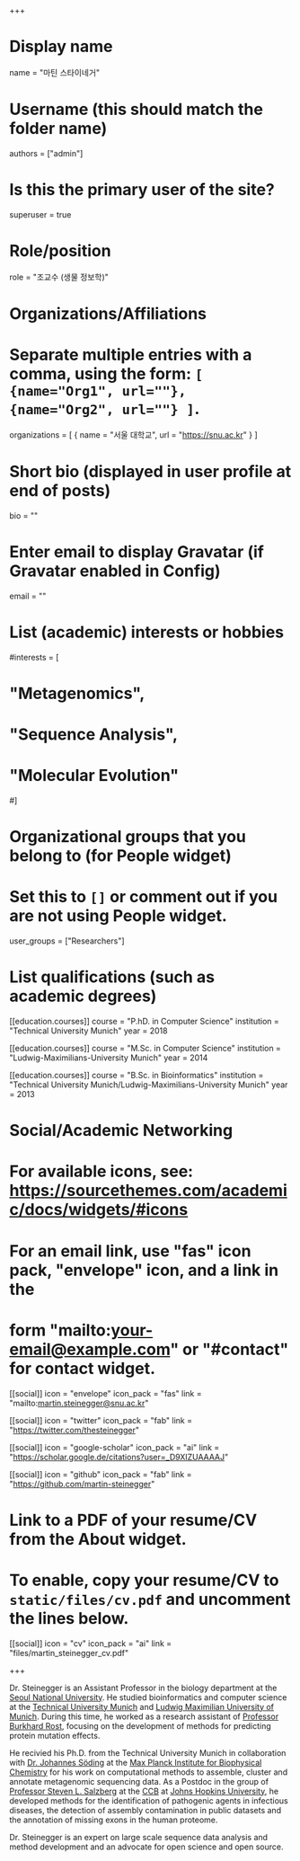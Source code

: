 +++

# Display name
name = "마틴 스타이네거"

# Username (this should match the folder name)
authors = ["admin"]

# Is this the primary user of the site?
superuser = true

# Role/position
role = "조교수 (생물 정보학)"

# Organizations/Affiliations
#   Separate multiple entries with a comma, using the form: `[ {name="Org1", url=""}, {name="Org2", url=""} ]`.
organizations = [ { name = "서울 대학교", url = "https://snu.ac.kr" } ]

# Short bio (displayed in user profile at end of posts)
bio = ""

# Enter email to display Gravatar (if Gravatar enabled in Config)
email = ""

# List (academic) interests or hobbies
#interests = [
#  "Metagenomics",
#  "Sequence Analysis",
#  "Molecular Evolution"
#]

# Organizational groups that you belong to (for People widget)
#   Set this to `[]` or comment out if you are not using People widget.
user_groups = ["Researchers"]

# List qualifications (such as academic degrees)
[[education.courses]]
  course = "P.hD. in Computer Science"
  institution = "Technical University Munich"
  year = 2018
  
[[education.courses]]
  course = "M.Sc. in Computer Science"
  institution = "Ludwig-Maximilians-University Munich"
  year = 2014

[[education.courses]]
  course = "B.Sc. in Bioinformatics"
  institution = "Technical University Munich/Ludwig-Maximilians-University Munich"
  year = 2013



# Social/Academic Networking
# For available icons, see: https://sourcethemes.com/academic/docs/widgets/#icons
#   For an email link, use "fas" icon pack, "envelope" icon, and a link in the
#   form "mailto:your-email@example.com" or "#contact" for contact widget.

[[social]]
  icon = "envelope"
  icon_pack = "fas"
  link = "mailto:martin.steinegger@snu.ac.kr"
  
[[social]]
  icon = "twitter"
  icon_pack = "fab"
  link = "https://twitter.com/thesteinegger"

[[social]]
  icon = "google-scholar"
  icon_pack = "ai"
  link = "https://scholar.google.de/citations?user=_D9XIZUAAAAJ"

[[social]]
  icon = "github"
  icon_pack = "fab"
  link = "https://github.com/martin-steinegger"

# Link to a PDF of your resume/CV from the About widget.
# To enable, copy your resume/CV to `static/files/cv.pdf` and uncomment the lines below.
[[social]]
  icon = "cv"
  icon_pack = "ai"
  link = "files/martin_steinegger_cv.pdf"

+++


Dr. Steinegger is an Assistant Professor in the biology department at the [Seoul National University](http://biosci.snu.ac.kr/en). He studied bioinformatics and computer science at the [Technical University Munich](https://www.tum.de/en) and [Ludwig Maximilian University of Munich](https://www.en.uni-muenchen.de/index.html). During this time, he worked as a research assistant of [Professor Burkhard Rost](https://www.rostlab.org), focusing on the development of methods for predicting protein mutation effects. 

He recivied his Ph.D. from the Technical University Munich in collaboration with [Dr. Johannes Söding](https://www.mpibpc.mpg.de/soeding) at the [Max Planck Institute for Biophysical Chemistry](https://www.mpibpc.mpg.de/en) for his work on computational methods to assemble, cluster and annotate metagenomic sequencing data. 
As a Postdoc in the group of [Professor Steven L. Salzberg](https://salzberg-lab.org) at the [CCB](http://ccb.jhu.edu/) at [Johns Hopkins University](https://www.jhu.edu/), he developed methods for the identification of pathogenic agents in infectious diseases, the detection of assembly contamination in public datasets and the annotation of missing exons in the human proteome.

Dr. Steinegger is an expert on large scale sequence data analysis and method development and an advocate for open science and open source.
